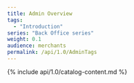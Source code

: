 ```yaml
---
title: Admin Overview
tags:
  - "Introduction"
series: "Back Office series"
weight: 0.1
audience: merchants
permalink: /api/1.0/AdminTags
---
```

{% include api/1.0/catalog-content.md %}
